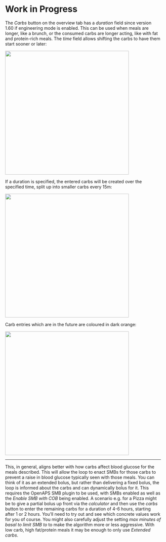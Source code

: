# Work in Progress

The _Carbs_ button on the overview tab has a _duration_ field since version 1.60 if engineering mode is enabled. 
This can be used when meals are longer, like a brunch, or the consumed carbs are longer acting, like with fat and protein-rich meals. The _time_ field allows shifting the carbs to have them start sooner or later:

<img src="https://user-images.githubusercontent.com/1732305/38613967-e2bd719a-3d8b-11e8-8c5f-b3c96607ad78.png" width=400>

If a duration is specified, the entered carbs will be created over the specified time, split up into smaller carbs every 15m:

<img src="https://user-images.githubusercontent.com/1732305/38613976-e52547c8-3d8b-11e8-91ff-4fbba4016e9b.png" width=400>

Carb entries which are in the future are coloured in dark orange:

<img src="https://user-images.githubusercontent.com/1732305/38613978-e6d1748e-3d8b-11e8-9d62-154fe73443da.png" width=400>

***
This, in general, aligns better with how carbs affect blood glucose for the meals described. This will allow the loop to enact SMBs for those carbs to prevent a raise in blood glucose typically seen with those meals. You can think of it as an extended bolus, but rather than delivering a fixed bolus, the loop is informed about the carbs and can dynamically bolus for it. This requires the OpenAPS SMB plugin to be used, with SMBs enabled as well as the _Enable SMB with COB_ being enabled.
A scenario e.g. for a Pizza might be to give a partial bolus up front via the _calculator_ and then use the _carbs_ button to enter the remaining carbs for a duration of 4-6 hours, starting after 1 or 2 hours. You'll need to try out and see which concrete values work for you of course. You might also carefully adjust the setting _max minutes of basal to limit SMB to_ to make the algorithm more or less aggressive.
With low carb, high fat/protein meals it may be enough to only use _Extended carbs_.